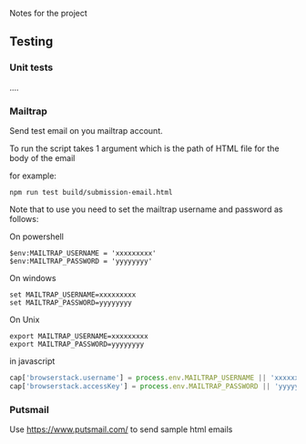Notes for the project

## Testing

### Unit tests

....

### Mailtrap 

Send test email on you mailtrap account. 
  
To run the script takes 1 argument which is the path of HTML file for the body of the email

for example:
  
```shell
npm run test build/submission-email.html
```
  
Note that to use you need to set the mailtrap username and password as follows:
  
On powershell
```shell
$env:MAILTRAP_USERNAME = 'xxxxxxxxx'
$env:MAILTRAP_PASSWORD = 'yyyyyyyy'
```

On windows
```shell
set MAILTRAP_USERNAME=xxxxxxxxx
set MAILTRAP_PASSWORD=yyyyyyyy
```

On Unix 
```shell
export MAILTRAP_USERNAME=xxxxxxxxx
export MAILTRAP_PASSWORD=yyyyyyyy
```

in javascript
```javascript
cap['browserstack.username'] = process.env.MAILTRAP_USERNAME || 'xxxxxxxxx';
cap['browserstack.accessKey'] = process.env.MAILTRAP_PASSWORD || 'yyyyyyyy';
```

### Putsmail

Use https://www.putsmail.com/ to send sample html emails 
